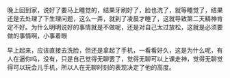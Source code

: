 晚上回到家，说好了要马上睡觉的，结果牙刷好了，脸也洗了，就等睡觉了，结果还是去处理了下生理问题，这么一弄，就到了凌晨才睡了，这就导致第二天精神肯定不好。为什么明明说好的事情就是不做呢，还是对自己太过放松，这就是必须要做的事情啊，小事着眼

早上起来，应该直接去洗脸，但还是拿起了手机，一看看好久，这是为什么呢，有人在逼你吗，没有，只是自己觉得无聊罢了，觉得无聊可以上课走神，觉得无聊觉得可以玩会儿手机，所以人在无聊时刻的表现决定了他的高度。
